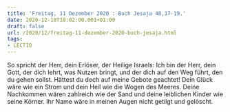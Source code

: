 ```yaml
---
title: 'Freitag, 11 Dezember 2020 : Buch Jesaja 48,17-19.'
date: 2020-12-10T18:02:00.001+01:00
draft: false
url: /2020/12/freitag-11-dezember-2020-buch-jesaja.html
tags: 
- LECTIO
---
```


So spricht der Herr, dein Erlöser, der Heilige Israels: Ich bin der Herr, dein Gott, der dich lehrt, was Nutzen bringt, und der dich auf den Weg führt, den du gehen sollst. Hättest du doch auf meine Gebote geachtet! Dein Glück wäre wie ein Strom und dein Heil wie die Wogen des Meeres. Deine Nachkommen wären zahlreich wie der Sand und deine leiblichen Kinder wie seine Körner. Ihr Name wäre in meinen Augen nicht getilgt und gelöscht.